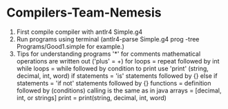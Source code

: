 # Compilers-Team-Nemesis

1. First compile compiler with antlr4 Simple.g4
2. Run programs using terminal (antlr4-parse Simple.g4 prog -tree Programs/Good1.simple for example.)
3. Tips for understanding programs
  '*' for comments
  mathematical operations are written out ('plus' = +)
  for loops = repeat followed by int
  while loops = while followed by condition
  to print use 'print' (string, decimal, int, word)
  if statements = 'is' statements followed by {}
  else if statements = 'if not' statements followed by {}
  functions = definition followed by (conditions)
  calling is the same as in java
  arrays = [decimal, int, or strings]
  print = print(string, decimal, int, word)
